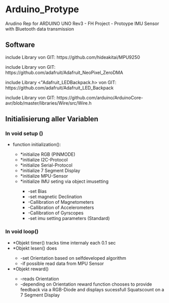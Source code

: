 # Arduino_Protype
 Arudino Rep for ARDUINO UNO Rev3 - FH Project - Protoype IMU Sensor with Bluetooth data transmission

## Software 
<p>include Library <MPU9250.h> von GIT: https://github.com/hideakitai/MPU9250 
</p>
<p>include Library <Adafruit_GTX.h> von GIT: https://github.com/adafruit/Adafruit_NeoPixel_ZeroDMA
</p>
<p>include Library <"Adafruit_LEDBackpack.h> von GIT: 
https://github.com/adafruit/Adafruit_LED_Backpack
</p>
<p>include Library <Wire.h> von GIT: https://github.com/arduino/ArduinoCore-avr/blob/master/libraries/Wire/src/Wire.h
</p>
 
## Initialisierung aller Variablen<p>
### In void setup ()  
<ul>
 <li> function initialization(): </li>
    <ul>
     <li>*initialize RGB (PINMODE)</li>
     <li>*initialize I2C-Protocol</li>
     <li>*initialize Serial-Protocol</li>
     <li>*initialize 7 Segment Display</li>
     <li>*initialize MPU-Sensor</li>
     <li>*initialize IMU seting via object imusetting</li>
        <ul>
         <li>-set Bias</li>
         <li>-set magnetic Declination</li>
         <li>-Callibration of Magnetometers</li>
         <li>-Callibration of Accelerometers </li>
         <li>-Callibration of Gyrscopes</li>
         <li>-set imu setting parameters (Standard)</li>
        </ul>
    </ul>
  </li>
</ul>
  
   
### In void loop()
<ul>
 <li>*Objekt timer() tracks time internaly each 0.1 sec</li>
 <li>*Objekt lesen() does</li>
  <ul>
   <li>-set Orientation based on selfdeveloped algorithm </li>
   <li>-if possible read data from MPU Sensor</li>
  </ul>
 <li>*Objekt reward() </li>
  <ul>
   <li>-reads Orientation </li>
   <li>-depending on Orientation reward function chooses to provide feedback via a RGB-Diode and displays sucessfull Squatscount on a 7 Segment Display </li>
  </ul>

 

  



